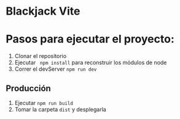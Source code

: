 # Blackjack Vite

# Pasos para ejecutar el proyecto:

1. Clonar el repositorio
2. Ejecutar ``` npm install``` para reconstruir los módulos de node
3. Correr el devServer ```npm run dev```

## Producción
1. Ejecutar ```npm run build```
1. Tomar la carpeta ```dist``` y desplegarla